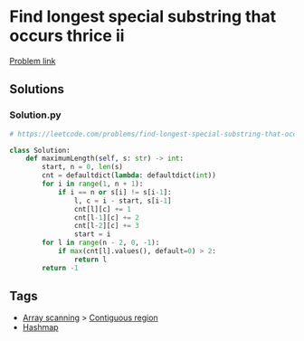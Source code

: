 # Find longest special substring that occurs thrice ii

[Problem link](https://leetcode.com/problems/find-longest-special-substring-that-occurs-thrice-ii/)

## Solutions


### Solution.py
```py
# https://leetcode.com/problems/find-longest-special-substring-that-occurs-thrice-ii/

class Solution:
    def maximumLength(self, s: str) -> int:
        start, n = 0, len(s)
        cnt = defaultdict(lambda: defaultdict(int))
        for i in range(1, n + 1):
            if i == n or s[i] != s[i-1]:
                l, c = i - start, s[i-1]
                cnt[l][c] += 1
                cnt[l-1][c] += 2
                cnt[l-2][c] += 3
                start = i
        for l in range(n - 2, 0, -1):
            if max(cnt[l].values(), default=0) > 2:
                return l
        return -1
```
## Tags

* [Array scanning](/README.md#Array_scanning) > [Contiguous region](/README.md#Array_scanning-Contiguous_region)
* [Hashmap](/README.md#Hashmap)
